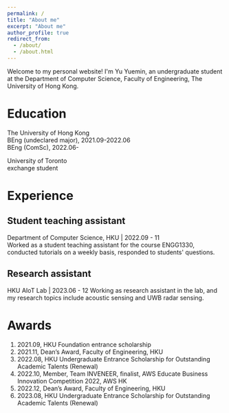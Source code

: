 ```yaml
---
permalink: /
title: "About me"
excerpt: "About me"
author_profile: true
redirect_from: 
  - /about/
  - /about.html
---
```


Welcome to my personal website! I'm Yu Yuemin, an undergraduate student at the Department of Computer Science, Faculty of Engineering, The University of Hong Kong.

# Education
The University of Hong Kong  
BEng (undeclared major), 2021.09-2022.06  
BEng (ComSc), 2022.06-  

University of Toronto  
exchange student
# Experience
## Student teaching assistant
Department of Computer Science, HKU | 2022.09 - 11  
Worked as a student teaching assistant for the course ENGG1330, conducted tutorials on a weekly basis, responded to students' questions.

## Research assistant
HKU AIoT Lab | 2023.06 - 12
Working as research assistant in the lab, and my research topics include acoustic sensing and UWB radar sensing.
# Awards
1. 2021.09, HKU Foundation entrance scholarship  
2. 2021.11, Dean’s Award, Faculty of Engineering, HKU  
3. 2022.08, HKU Undergraduate Entrance Scholarship for Outstanding Academic Talents (Renewal)  
4. 2022.10, Member, Team INVENEER, finalist, AWS Educate Business Innovation Competition 2022, AWS HK  
5. 2022.12, Dean’s Award, Faculty of Engineering, HKU  
6. 2023.08, HKU Undergraduate Entrance Scholarship for Outstanding Academic Talents (Renewal)  

